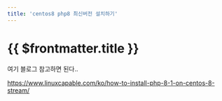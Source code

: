 ```yaml
---
title: 'centos8 php8 최신버전 설치하기'
---
```


# {{ $frontmatter.title }}


여기 블로그 참고하면 된다..


https://www.linuxcapable.com/ko/how-to-install-php-8-1-on-centos-8-stream/